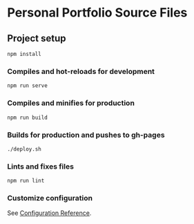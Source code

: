 # Personal Portfolio Source Files

## Project setup
```
npm install
```

### Compiles and hot-reloads for development
```
npm run serve
```

### Compiles and minifies for production
```
npm run build
```

### Builds for production and pushes to gh-pages
```
./deploy.sh
```

### Lints and fixes files
```
npm run lint
```

### Customize configuration
See [Configuration Reference](https://cli.vuejs.org/config/).
